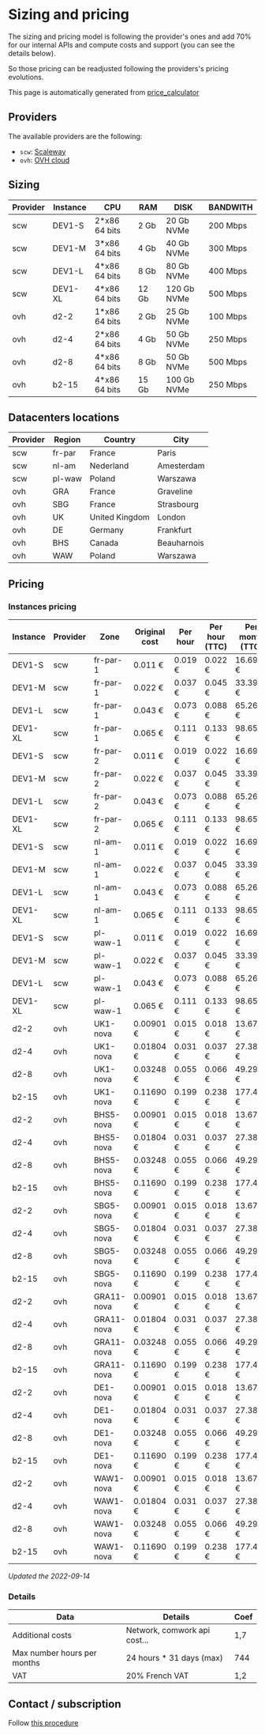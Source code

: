 # Sizing and pricing

The sizing and pricing model is following the provider's ones and add 70% for our internal APIs and compute costs and support (you can see the details below).

So those pricing can be readjusted following the providers's pricing evolutions.

This page is automatically generated from [price_calculator](./price_calculator/README.md)

## Providers

The available providers are the following:

* `scw`: [Scaleway](https://www.scaleway.com)
* `ovh`: [OVH cloud](https://www.ovhcloud.com)

## Sizing

|Provider|Instance|CPU           |RAM    |DISK       |BANDWITH|
|--------|--------|--------------|-------|-----------|--------|
|scw     |DEV1-S  |2*x86 64 bits |2 Gb   |20 Gb NVMe |200 Mbps|
|scw     |DEV1-M  |3*x86 64 bits |4 Gb   |40 Gb NVMe |300 Mbps|
|scw     |DEV1-L  |4*x86 64 bits |8 Gb   |80 Gb NVMe |400 Mbps|
|scw     |DEV1-XL |4*x86 64 bits |12 Gb  |120 Gb NVMe|500 Mbps|
|ovh     |d2-2    |1*x86 64 bits |2 Gb   |25 Gb NVMe |100 Mbps|
|ovh     |d2-4    |2*x86 64 bits |4 Gb   |50 Gb NVMe |250 Mbps|
|ovh     |d2-8    |4*x86 64 bits |8 Gb   |50 Gb NVMe |500 Mbps|
|ovh     |b2-15   |4*x86 64 bits |15 Gb  |100 Gb NVMe|250 Mbps|

## Datacenters locations

|Provider|Region|Country       |City       |
|--------|------|--------------|-----------|
|scw     |fr-par|France        |Paris      |
|scw     |nl-am |Nederland     |Amesterdam |
|scw     |pl-waw|Poland        |Warszawa   |
|ovh     |GRA   |France        |Graveline  |
|ovh     |SBG   |France        |Strasbourg |
|ovh     |UK    |United Kingdom|London     |
|ovh     |DE    |Germany       |Frankfurt  |
|ovh     |BHS   |Canada        |Beauharnois|
|ovh     |WAW   |Poland        |Warszawa   |

## Pricing

### Instances pricing

| Instance | Provider | Zone       | Original cost | Per hour | Per hour (TTC) | Per month (TTC) |
| -------- | -------- | ---------- | ------------- | -------- | -------------- | --------------- |
| DEV1-S   | scw      | fr-par-1   | 0.011 €       | 0.019 €  | 0.022 €        | 16.695 €        |
| DEV1-M   | scw      | fr-par-1   | 0.022 €       | 0.037 €  | 0.045 €        | 33.391 €        |
| DEV1-L   | scw      | fr-par-1   | 0.043 €       | 0.073 €  | 0.088 €        | 65.264 €        |
| DEV1-XL  | scw      | fr-par-1   | 0.065 €       | 0.111 €  | 0.133 €        | 98.654 €        |
| DEV1-S   | scw      | fr-par-2   | 0.011 €       | 0.019 €  | 0.022 €        | 16.695 €        |
| DEV1-M   | scw      | fr-par-2   | 0.022 €       | 0.037 €  | 0.045 €        | 33.391 €        |
| DEV1-L   | scw      | fr-par-2   | 0.043 €       | 0.073 €  | 0.088 €        | 65.264 €        |
| DEV1-XL  | scw      | fr-par-2   | 0.065 €       | 0.111 €  | 0.133 €        | 98.654 €        |
| DEV1-S   | scw      | nl-am-1    | 0.011 €       | 0.019 €  | 0.022 €        | 16.695 €        |
| DEV1-M   | scw      | nl-am-1    | 0.022 €       | 0.037 €  | 0.045 €        | 33.391 €        |
| DEV1-L   | scw      | nl-am-1    | 0.043 €       | 0.073 €  | 0.088 €        | 65.264 €        |
| DEV1-XL  | scw      | nl-am-1    | 0.065 €       | 0.111 €  | 0.133 €        | 98.654 €        |
| DEV1-S   | scw      | pl-waw-1   | 0.011 €       | 0.019 €  | 0.022 €        | 16.695 €        |
| DEV1-M   | scw      | pl-waw-1   | 0.022 €       | 0.037 €  | 0.045 €        | 33.391 €        |
| DEV1-L   | scw      | pl-waw-1   | 0.043 €       | 0.073 €  | 0.088 €        | 65.264 €        |
| DEV1-XL  | scw      | pl-waw-1   | 0.065 €       | 0.111 €  | 0.133 €        | 98.654 €        |
| d2-2     | ovh      | UK1-nova   | 0.00901 €     | 0.015 €  | 0.018 €        | 13.675 €        |
| d2-4     | ovh      | UK1-nova   | 0.01804 €     | 0.031 €  | 0.037 €        | 27.380 €        |
| d2-8     | ovh      | UK1-nova   | 0.03248 €     | 0.055 €  | 0.066 €        | 49.297 €        |
| b2-15    | ovh      | UK1-nova   | 0.11690 €     | 0.199 €  | 0.238 €        | 177.426 €       |
| d2-2     | ovh      | BHS5-nova  | 0.00901 €     | 0.015 €  | 0.018 €        | 13.675 €        |
| d2-4     | ovh      | BHS5-nova  | 0.01804 €     | 0.031 €  | 0.037 €        | 27.380 €        |
| d2-8     | ovh      | BHS5-nova  | 0.03248 €     | 0.055 €  | 0.066 €        | 49.297 €        |
| b2-15    | ovh      | BHS5-nova  | 0.11690 €     | 0.199 €  | 0.238 €        | 177.426 €       |
| d2-2     | ovh      | SBG5-nova  | 0.00901 €     | 0.015 €  | 0.018 €        | 13.675 €        |
| d2-4     | ovh      | SBG5-nova  | 0.01804 €     | 0.031 €  | 0.037 €        | 27.380 €        |
| d2-8     | ovh      | SBG5-nova  | 0.03248 €     | 0.055 €  | 0.066 €        | 49.297 €        |
| b2-15    | ovh      | SBG5-nova  | 0.11690 €     | 0.199 €  | 0.238 €        | 177.426 €       |
| d2-2     | ovh      | GRA11-nova | 0.00901 €     | 0.015 €  | 0.018 €        | 13.675 €        |
| d2-4     | ovh      | GRA11-nova | 0.01804 €     | 0.031 €  | 0.037 €        | 27.380 €        |
| d2-8     | ovh      | GRA11-nova | 0.03248 €     | 0.055 €  | 0.066 €        | 49.297 €        |
| b2-15    | ovh      | GRA11-nova | 0.11690 €     | 0.199 €  | 0.238 €        | 177.426 €       |
| d2-2     | ovh      | DE1-nova   | 0.00901 €     | 0.015 €  | 0.018 €        | 13.675 €        |
| d2-4     | ovh      | DE1-nova   | 0.01804 €     | 0.031 €  | 0.037 €        | 27.380 €        |
| d2-8     | ovh      | DE1-nova   | 0.03248 €     | 0.055 €  | 0.066 €        | 49.297 €        |
| b2-15    | ovh      | DE1-nova   | 0.11690 €     | 0.199 €  | 0.238 €        | 177.426 €       |
| d2-2     | ovh      | WAW1-nova  | 0.00901 €     | 0.015 €  | 0.018 €        | 13.675 €        |
| d2-4     | ovh      | WAW1-nova  | 0.01804 €     | 0.031 €  | 0.037 €        | 27.380 €        |
| d2-8     | ovh      | WAW1-nova  | 0.03248 €     | 0.055 €  | 0.066 €        | 49.297 €        |
| b2-15    | ovh      | WAW1-nova  | 0.11690 €     | 0.199 €  | 0.238 €        | 177.426 €       |


*Updated the 2022-09-14*

### Details

|Data  |Details|Coef |
|------|-------|-------|
|Additional costs|Network, comwork api cost...|1,7    |
|Max number hours per months|24 hours * 31 days (max)|744    |
|VAT   |20% French VAT|1,2    |

## Contact / subscription

Follow [this procedure](./subscription.md)
